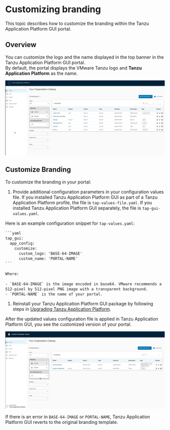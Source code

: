 # Customizing branding

This topic describes how to customize the branding within the Tanzu Application Platform GUI portal.


## <a id="overview"></a> Overview

You can customize the logo and the name displayed in the top banner in the
Tanzu Application Platform GUI portal.  
By default, the portal displays the VMware Tanzu logo and **Tanzu Application Platform** as the name.

![Screenshot displaying the default VMware Tanzu branding within the Tanzu Application Platform GUI portal](../images/standard-branding.png)


## <a id="customizing"></a> Customize Branding

To customize the branding in your portal:

1. Provide additional configuration parameters in your configuration values file.
If you installed Tanzu Application Platform GUI as part of a Tanzu Application Platform profile,
the file is `tap-values-file.yaml`.
If you installed Tanzu Application Platform GUI separately, the file is `tap-gui-values.yaml`.

Here is an example configuration snippet for `tap-values.yaml`:

    ```yaml
    tap_gui:
      app_config:
        customize:
          custom_logo: 'BASE-64-IMAGE'
          custom_name: 'PORTAL-NAME'
    ```

    Where:

    - `BASE-64-IMAGE` is the image encoded in base64. VMware recommends a 512-pixel by 512-pixel PNG image with a transparent background.
    - `PORTAL-NAME` is the name of your portal.

1. Reinstall your Tanzu Application Platform GUI package by following steps in
[Upgrading Tanzu Application Platform](../../upgrading.html).

After the updated values configuration file is applied in Tanzu Application Platform GUI,
you see the customized version of your portal.

![Screenshot displaying the custom branding within the Tanzu Application Platform GUI portal](../images/customized-branding.png)

If there is an error in `BASE-64-IMAGE` or `PORTAL-NAME`, Tanzu Application Platform GUI
reverts to the original branding template.
